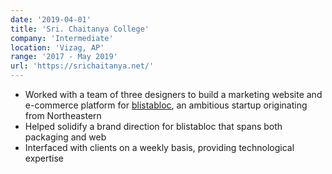 ```yaml
---
date: '2019-04-01'
title: 'Sri. Chaitanya College'
company: 'Intermediate'
location: 'Vizag, AP'
range: '2017 - May 2019'
url: 'https://srichaitanya.net/'
---
```


- Worked with a team of three designers to build a marketing website and e-commerce platform for [blistabloc](https://blistabloc.com), an ambitious startup originating from Northeastern
- Helped solidify a brand direction for blistabloc that spans both packaging and web
- Interfaced with clients on a weekly basis, providing technological expertise
